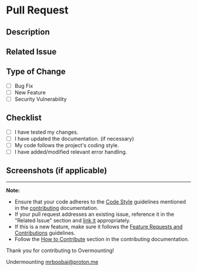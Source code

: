 # Pull Request

## Description

<!-- Provide a clear and concise description of your changes. -->

## Related Issue

<!-- Reference the issue this pull request addresses, if applicable. -->

## Type of Change

- [ ] Bug Fix
- [ ] New Feature
- [ ] Security Vulnerability

## Checklist

- [ ] I have tested my changes.
- [ ] I have updated the documentation. (if necessary)
- [ ] My code follows the project's coding style.
- [ ] I have added/modified relevant error handling.

## Screenshots (if applicable)

<!-- Include screenshots to visually represent your changes, if applicable. -->

---

**Note:**

- Ensure that your code adheres to the [Code Style](https://github.com/Gaute945/Overmounting/blob/50-docupdate/docs/CONTRIBUTING.md#code-style) guidelines mentioned in the [contributing](https://github.com/Gaute945/Overmounting/blob/50-docupdate/docs/CONTRIBUTING.md) documentation.
- If your pull request addresses an existing issue, reference it in the "Related Issue" section and [link it](https://docs.github.com/articles/closing-issues-using-keywords) appropriately.
- If this is a new feature, make sure it follows the [Feature Requests and Contributions](https://github.com/Gaute945/Overmounting/blob/50-docupdate/docs/CONTRIBUTING.md#contributing-guidelines) guidelines.
- Follow the [How to Contribute](https://github.com/Gaute945/Overmounting/blob/50-docupdate/docs/CONTRIBUTING.md#how-to-contribute) section in the contributing documentation.

Thank you for contributing to Overmounting!

Undermounting
mrboobai@proton.me
